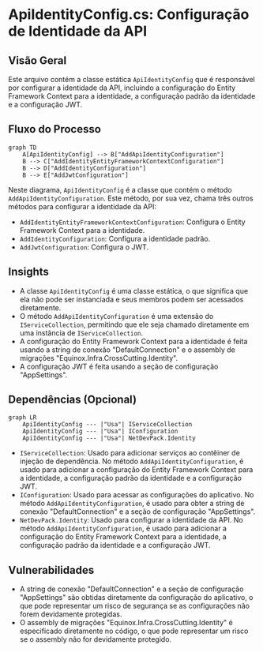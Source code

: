 # ApiIdentityConfig.cs: Configuração de Identidade da API

## Visão Geral
Este arquivo contém a classe estática `ApiIdentityConfig` que é responsável por configurar a identidade da API, incluindo a configuração do Entity Framework Context para a identidade, a configuração padrão da identidade e a configuração JWT.

## Fluxo do Processo
```mermaid
graph TD
    A[ApiIdentityConfig] --> B["AddApiIdentityConfiguration"]
    B --> C["AddIdentityEntityFrameworkContextConfiguration"]
    B --> D["AddIdentityConfiguration"]
    B --> E["AddJwtConfiguration"]
```
Neste diagrama, `ApiIdentityConfig` é a classe que contém o método `AddApiIdentityConfiguration`. Este método, por sua vez, chama três outros métodos para configurar a identidade da API:
- `AddIdentityEntityFrameworkContextConfiguration`: Configura o Entity Framework Context para a identidade.
- `AddIdentityConfiguration`: Configura a identidade padrão.
- `AddJwtConfiguration`: Configura o JWT.

## Insights
- A classe `ApiIdentityConfig` é uma classe estática, o que significa que ela não pode ser instanciada e seus membros podem ser acessados diretamente.
- O método `AddApiIdentityConfiguration` é uma extensão do `IServiceCollection`, permitindo que ele seja chamado diretamente em uma instância de `IServiceCollection`.
- A configuração do Entity Framework Context para a identidade é feita usando a string de conexão "DefaultConnection" e o assembly de migrações "Equinox.Infra.CrossCutting.Identity".
- A configuração JWT é feita usando a seção de configuração "AppSettings".

## Dependências (Opcional)
```mermaid
graph LR
    ApiIdentityConfig --- |"Usa"| IServiceCollection
    ApiIdentityConfig --- |"Usa"| IConfiguration
    ApiIdentityConfig --- |"Usa"| NetDevPack.Identity
```
- `IServiceCollection`: Usado para adicionar serviços ao contêiner de injeção de dependência. No método `AddApiIdentityConfiguration`, é usado para adicionar a configuração do Entity Framework Context para a identidade, a configuração padrão da identidade e a configuração JWT.
- `IConfiguration`: Usado para acessar as configurações do aplicativo. No método `AddApiIdentityConfiguration`, é usado para obter a string de conexão "DefaultConnection" e a seção de configuração "AppSettings".
- `NetDevPack.Identity`: Usado para configurar a identidade da API. No método `AddApiIdentityConfiguration`, é usado para adicionar a configuração do Entity Framework Context para a identidade, a configuração padrão da identidade e a configuração JWT.

## Vulnerabilidades
- A string de conexão "DefaultConnection" e a seção de configuração "AppSettings" são obtidas diretamente da configuração do aplicativo, o que pode representar um risco de segurança se as configurações não forem devidamente protegidas.
- O assembly de migrações "Equinox.Infra.CrossCutting.Identity" é especificado diretamente no código, o que pode representar um risco se o assembly não for devidamente protegido.